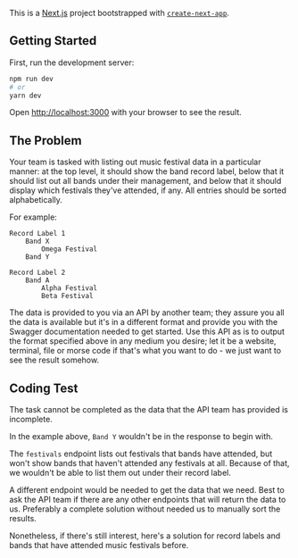 This is a [Next.js](https://nextjs.org/) project bootstrapped with [`create-next-app`](https://github.com/vercel/next.js/tree/canary/packages/create-next-app).

## Getting Started

First, run the development server:

```bash
npm run dev
# or
yarn dev
```

Open [http://localhost:3000](http://localhost:3000) with your browser to see the result.

## The Problem
Your team is tasked with listing out music festival data in a particular manner: at the top level, it should show the band record label, below that it should list out all bands under their management, and below that it should display which festivals they've attended, if any. All entries should be sorted alphabetically.

For example:
```
Record Label 1
    Band X
        Omega Festival
    Band Y

Record Label 2
    Band A
        Alpha Festival
        Beta Festival
```

The data is provided to you via an API by another team; they assure you all the data is available but it's in a different format and provide you with the Swagger documentation needed to get started.
Use this API as is to output the format specified above in any medium you desire; let it be a website, terminal, file or morse code if that's what you want to do - we just want to see the result somehow.

## Coding Test
The task cannot be completed as the data that the API team has provided is incomplete.

In the example above, `Band Y` wouldn't be in the response to begin with.

The `festivals` endpoint lists out festivals that bands have attended, but won't show bands that haven't attended any festivals at all.
Because of that, we wouldn't be able to list them out under their record label.

A different endpoint would be needed to get the data that we need. Best to ask the API team if there are any other endpoints that will return the data to us.
Preferably a complete solution without needed us to manually sort the results.

Nonetheless, if there's still interest, here's a solution for record labels and bands that have attended music festivals before. 
